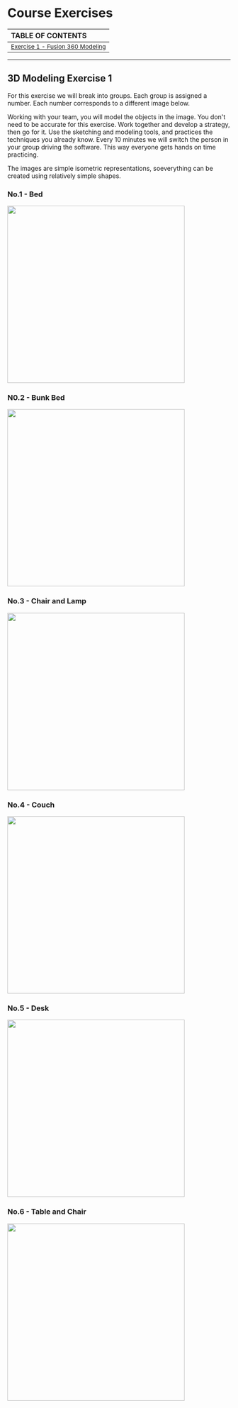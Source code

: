 # Course Exercises

| TABLE OF CONTENTS |
| :----------------- |
| <sub>[Exercise 1 - Fusion 360 Modeling](#3d-modeling-exercise-1)</sub> |

---
## 3D Modeling Exercise 1

For this exercise we will break into groups. Each group is assigned a number. Each number corresponds to a different image below.

Working with your team, you will model the objects in the image. You don't need to be accurate for this exercise. 
Work together and develop a strategy, then go for it. Use the sketching and modeling tools, and practices the techniques 
you already know. Every 10 minutes we will switch the person in your group driving the software. This way everyone gets hands on time practicing.

The images are simple isometric representations, soeverything can be created using relatively simple shapes. 

### No.1 - Bed
<img src="https://github.com/mmansion/UT_FMX_213/blob/master/IMAGES/3D%20Exercise%201/1_bed.jpg" width="400">

### N0.2 - Bunk Bed
<img src="https://github.com/mmansion/UT_FMX_213/blob/master/IMAGES/3D%20Exercise%201/2_bunk_bed.jpg" width="400">

### No.3 - Chair and Lamp
<img src="https://github.com/mmansion/UT_FMX_213/blob/master/IMAGES/3D%20Exercise%201/3_chair_and_lamp.jpg" width="400">

### No.4 - Couch
<img src="https://github.com/mmansion/UT_FMX_213/blob/master/IMAGES/3D%20Exercise%201/4_couch.jpg" width="400">

### No.5 - Desk
<img src="https://github.com/mmansion/UT_FMX_213/blob/master/IMAGES/3D%20Exercise%201/5_desk.jpg" width="400">

### No.6 - Table and Chair
<img src="https://github.com/mmansion/UT_FMX_213/blob/master/IMAGES/3D%20Exercise%201/6_table_and_chair.jpg" width="400">
